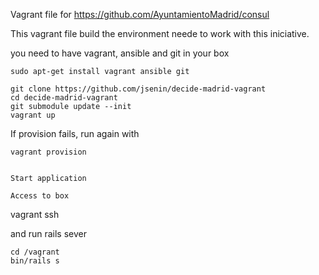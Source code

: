 Vagrant file for https://github.com/AyuntamientoMadrid/consul

This vagrant file build the environment neede to work with this iniciative.

you need to have vagrant, ansible and git in your box
```
sudo apt-get install vagrant ansible git

git clone https://github.com/jsenin/decide-madrid-vagrant 
cd decide-madrid-vagrant
git submodule update --init
vagrant up
```

If provision fails, run again with

```
vagrant provision


Start application

Access to box 
``` 
vagrant ssh

and run rails sever
```
cd /vagrant
bin/rails s


